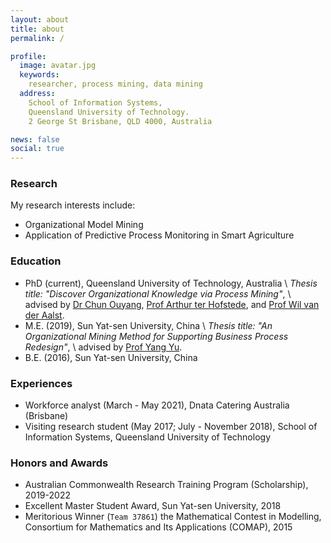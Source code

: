 ```yaml
---
layout: about
title: about
permalink: /

profile:
  image: avatar.jpg
  keywords:
    researcher, process mining, data mining
  address: 
    School of Information Systems,
    Queensland University of Technology.
    2 George St Brisbane, QLD 4000, Australia

news: false
social: true
---
```


### Research
My research interests include:
- Organizational Model Mining
- Application of Predictive Process Monitoring in Smart Agriculture

### Education

- PhD (current), Queensland University of Technology, Australia \\
  *Thesis title: "Discover Organizational Knowledge via Process Mining"*, \\
  advised by 
  [Dr Chun Ouyang](https://staff.qut.edu.au/staff/c.ouyang), 
  [Prof Arthur ter
  Hofstede](https://staff.qut.edu.au/staff/a.terhofstede), 
  and [Prof Wil van der Aalst](http://www.vdaalst.com/).
- M.E. (2019), Sun Yat-sen University, China \\
  *Thesis title: "An Organizational Mining Method for Supporting Business
  Process Redesign"*, \\
  advised by [Prof Yang Yu](http://sdcs.sysu.edu.cn/content/2529).
- B.E. (2016), Sun Yat-sen University, China

### Experiences

- Workforce analyst (March - May 2021),
Dnata Catering Australia (Brisbane)
- Visiting research student (May 2017; July - November 2018),
School of Information Systems, Queensland University of Technology

### Honors and Awards

- Australian Commonwealth Research Training Program (Scholarship), 
2019-2022
- Excellent Master Student Award, Sun Yat-sen University, 2018
- Meritorious Winner (`Team 37861`) the Mathematical Contest in Modelling,
Consortium for Mathematics and Its Applications (COMAP), 2015
